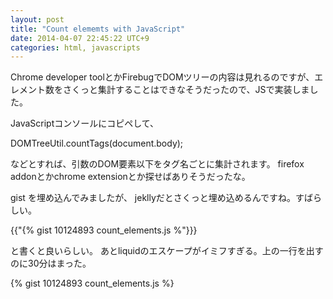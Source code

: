```yaml
---
layout: post
title: "Count elememts with JavaScript"
date: 2014-04-07 22:45:22 UTC+9
categories: html, javascripts
---
```


Chrome developer toolとかFirebugでDOMツリーの内容は見れるのですが、エレメント数をさくっと集計することはできなそうだったので、JSで実装しました。

JavaScriptコンソールにコピペして、

DOMTreeUtil.countTags(document.body);

などとすれば、引数のDOM要素以下をタグ名ごとに集計されます。
firefox addonとかchrome extensionとか探せばありそうだったな。

gist を埋め込んでみましたが、
jekllyだとさくっと埋め込めるんですね。すばらしい。

{{"{% gist 10124893 count_elements.js %"}}}

と書くと良いらしい。
あとliquidのエスケープがイミフすぎる。上の一行を出すのに30分はまった。

{% gist 10124893 count_elements.js %}
